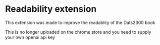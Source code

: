 # Readability extension

This extension was made to improve the readablity of the Dats2300 book

This is no longer uploaded on the chrome store and you need to supply your own openai api key
